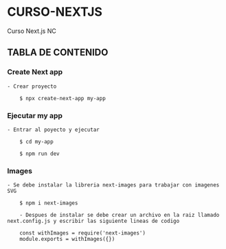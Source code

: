 # CURSO-NEXTJS
Curso Next.js NC

## TABLA DE CONTENIDO


### Create Next app

    - Crear proyecto

        $ npx create-next-app my-app


### Ejecutar my app

    - Entrar al poyecto y ejecutar

        $ cd my-app

        $ npm run dev


### Images

    - Se debe instalar la libreria next-images para trabajar con imagenes SVG

        $ npm i next-images

        - Despues de instalar se debe crear un archivo en la raiz llamado next.config.js y escribir las siguiente lineas de codigo

        const withImages = require('next-images')
        module.exports = withImages({})


